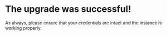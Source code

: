 # The upgrade was successful!

As always, please ensure that your credentials are intact and the instance is working properly.